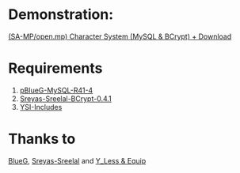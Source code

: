 # Demonstration:

[(SA-MP/open.mp) Character System (MySQL & BCrypt) + Download](https://youtu.be/r2r0AUuPGfs?si=jLVgYpteje2LgVAg)

# Requirements

1. [pBlueG-MySQL-R41-4](https://github.com/pBlueG/SA-MP-MySQL/releases/tag/R41-4)
2. [Sreyas-Sreelal-BCrypt-0.4.1](https://github.com/Sreyas-Sreelal/samp-bcrypt/releases/tag/0.4.1)
3. [YSI-Includes](https://github.com/pawn-lang/YSI-Includes)

# Thanks to

[BlueG](github.com/pBlueG), [Sreyas-Sreelal](https://github.com/Sreyas-Sreelal) and [Y_Less & Equip](https://github.com/pawn-lang/YSI-Includes/graphs/contributors)

